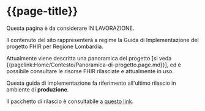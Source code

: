 # {{page-title}}

<div class="alert alert-warning">
Questa pagina è da considerare IN LAVORAZIONE. 

Il contenuto del sito rappresenterà a regime la Guida di Implementazione del progetto FHIR per Regione Lombardia. 

Attualmente viene descritta una panoramica del progetto \[si veda {{pagelink:Home/Contesto/Panoramica-di-progetto.page.md}}\], 
ed è possibile consultare le risorse FHIR rilasciate e attualmente in uso.
</div>

<div class="alert alert-info">
Questa guida di implementazione fa riferimento all'ultimo rilascio in ambiente di <b>produzione</b>.

Il pacchetto di rilascio è consultabile a <a href="https://simplifier.net/packages/fhir.rl/0.0.5-beta" target="_blank">questo link</a>.
</div>


